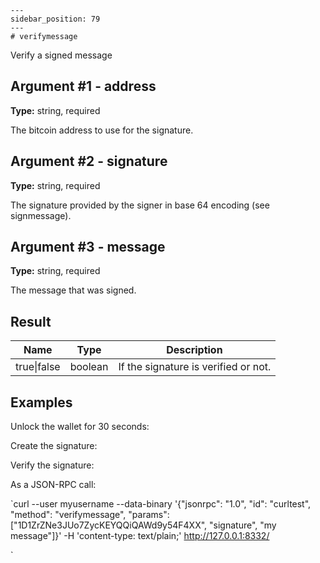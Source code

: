 
    ---
    sidebar_position: 79
    ---
    # verifymessage

Verify a signed message

## Argument #1 - address

**Type:** string, required

The bitcoin address to use for the signature.

## Argument #2 - signature

**Type:** string, required

The signature provided by the signer in base 64 encoding (see signmessage).

## Argument #3 - message

**Type:** string, required

The message that was signed.

## Result

| Name        | Type    | Description                          |
| ----------- | ------- | ------------------------------------ |
| true\|false | boolean | If the signature is verified or not. |

## Examples

Unlock the wallet for 30 seconds:

Create the signature:

Verify the signature:

As a JSON-RPC call:

`curl --user myusername --data-binary '{"jsonrpc": "1.0", "id": "curltest", "method": "verifymessage", "params": ["1D1ZrZNe3JUo7ZycKEYQQiQAWd9y54F4XX", "signature", "my message"]}' -H 'content-type: text/plain;' http://127.0.0.1:8332/

`